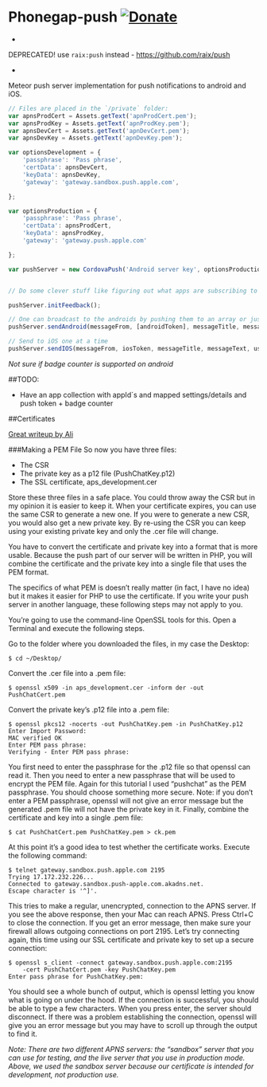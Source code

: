 Phonegap-push [![Donate](https://www.paypalobjects.com/en_US/i/btn/btn_donate_SM.gif)](https://www.paypal.com/cgi-bin/webscr?cmd=_s-xclick&hosted_button_id=SREKMFLQHNK5C)
=======

-


DEPRECATED! use `raix:push` instead - https://github.com/raix/push


-


Meteor push server implementation for push notifications to android and iOS.

```js
// Files are placed in the `/private` folder:
var apnsProdCert = Assets.getText('apnProdCert.pem');
var apnsProdKey = Assets.getText('apnProdKey.pem');
var apnsDevCert = Assets.getText('apnDevCert.pem');
var apnsDevKey = Assets.getText('apnDevKey.pem');

var optionsDevelopment = {
    'passphrase': 'Pass phrase',
    'certData': apnsDevCert,
    'keyData': apnsDevKey,
    'gateway': 'gateway.sandbox.push.apple.com',

};

var optionsProduction = {
    'passphrase': 'Pass phrase',
    'certData': apnsProdCert,
    'keyData': apnsProdKey,
    'gateway': 'gateway.push.apple.com'

};

var pushServer = new CordovaPush('Android server key', optionsProduction );


// Do some clever stuff like figuring out what apps are subscribing to certain push messages

pushServer.initFeedback();

// One can broadcast to the androids by pushing them to an array or just send one at a time:
pushServer.sendAndroid(messageFrom, [androidToken], messageTitle, messageText, user.msgCount);

// Send to iOS one at a time
pushServer.sendIOS(messageFrom, iosToken, messageTitle, messageText, user.msgCount);
```
*Not sure if badge counter is supported on android*

##TODO:
* Have an app collection with appId´s and mapped settings/details and push token + badge counter

##Certificates

[Great writeup by Ali](http://www.raywenderlich.com/32960/apple-push-notification-services-in-ios-6-tutorial-part-1)

###Making a PEM File
So now you have three files:
* The CSR
* The private key as a p12 file (PushChatKey.p12)
* The SSL certificate, aps_development.cer

Store these three files in a safe place. You could throw away the CSR but in my opinion it is easier to keep it. When your certificate expires, you can use the same CSR to generate a new one. If you were to generate a new CSR, you would also get a new private key. By re-using the CSR you can keep using your existing private key and only the .cer file will change.

You have to convert the certificate and private key into a format that is more usable. Because the push part of our server will be written in PHP, you will combine the certificate and the private key into a single file that uses the PEM format.

The specifics of what PEM is doesn’t really matter (in fact, I have no idea) but it makes it easier for PHP to use the certificate. If you write your push server in another language, these following steps may not apply to you.

You’re going to use the command-line OpenSSL tools for this. Open a Terminal and execute the following steps.

Go to the folder where you downloaded the files, in my case the Desktop:
```
$ cd ~/Desktop/
```
Convert the .cer file into a .pem file:
```
$ openssl x509 -in aps_development.cer -inform der -out PushChatCert.pem
```
Convert the private key’s .p12 file into a .pem file:
```
$ openssl pkcs12 -nocerts -out PushChatKey.pem -in PushChatKey.p12
Enter Import Password: 
MAC verified OK
Enter PEM pass phrase: 
Verifying - Enter PEM pass phrase: 
```
You first need to enter the passphrase for the .p12 file so that openssl can read it. Then you need to enter a new passphrase that will be used to encrypt the PEM file. Again for this tutorial I used “pushchat” as the PEM passphrase. You should choose something more secure.
Note: if you don’t enter a PEM passphrase, openssl will not give an error message but the generated .pem file will not have the private key in it.
Finally, combine the certificate and key into a single .pem file:
```
$ cat PushChatCert.pem PushChatKey.pem > ck.pem
```
At this point it’s a good idea to test whether the certificate works. Execute the following command:
```
$ telnet gateway.sandbox.push.apple.com 2195
Trying 17.172.232.226...
Connected to gateway.sandbox.push-apple.com.akadns.net.
Escape character is '^]'.
```
This tries to make a regular, unencrypted, connection to the APNS server. If you see the above response, then your Mac can reach APNS. Press Ctrl+C to close the connection. If you get an error message, then make sure your firewall allows outgoing connections on port 2195.
Let’s try connecting again, this time using our SSL certificate and private key to set up a secure connection:
```
$ openssl s_client -connect gateway.sandbox.push.apple.com:2195 
    -cert PushChatCert.pem -key PushChatKey.pem
Enter pass phrase for PushChatKey.pem: 
```
You should see a whole bunch of output, which is openssl letting you know what is going on under the hood.
If the connection is successful, you should be able to type a few characters. When you press enter, the server should disconnect. If there was a problem establishing the connection, openssl will give you an error message but you may have to scroll up through the output to find it.

*Note: There are two different APNS servers: the “sandbox” server that you can use for testing, and the live server that you use in production mode. Above, we used the sandbox server because our certificate is intended for development, not production use.*

